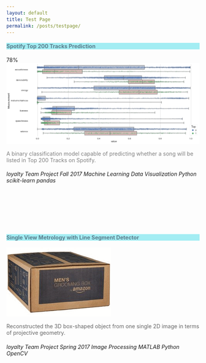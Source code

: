 ```yaml
---
layout: default
title: Test Page
permalink: /posts/testpage/
---
```


<div class="row">
  <div class="mb-4 col-md-6">
    <div class="card" style="height: 30rem;">
      <h4 class="card-header" style="color:#5a7d8c;background-color:#a3edf3;">Spotify Top 200 Tracks Prediction</h4>
      <div class="card-body">
        <div class="progress mb-1">
          <div class="progress-bar progress-bar-striped progress-bar-animated bg-secondary" style="width:78%">78%</div>
        </div>
        <img class="card-img-top" src="/figure/demo.png">
        <p class="card-text text-left" style="color:gray;">A binary classification model capable of predicting whether a song will be listed in Top 200 Tracks on Spotify.</p>
      </div>
      <div class="card-footer">
        <h6>
          <i class="material-icons md-16">loyalty</i>
          <span class="badge badge-dark">Team Project</span>
          <span class="badge badge-info">Fall 2017</span>
          <span class="badge badge-secondary">Machine Learning</span>
          <span class="badge badge-secondary">Data Visualization</span>
          <span class="badge badge-success">Python</span>
          <span class="badge badge-primary">scikit-learn</span>
          <span class="badge badge-primary">pandas</span>
        </h6>
      </div>
    </div>
  </div>  

  <div class="mb-4 col-md-6">
    <div class="card" style="height: 30rem;">
      <h4 class="card-header" style="color:#5a7d8c;background-color:#a3edf3;">Single View Metrology with Line Segment Detector</h4>
      <div class="card-body">
        <div class="container" style="width: 80%;">
          <img class="card-img-top" src="/figure/Project_SingleViewMetrology.gif">
        </div>
        <p class="card-text text-left" style="color:#666666;">Reconstructed the 3D box-shaped object from one single 2D image in terms of projective geometry.</p>
      </div>
      <div class="card-footer">
        <h6>
          <i class="material-icons md-16">loyalty</i>
          <span class="badge badge-dark">Team Project</span>
          <span class="badge badge-info">Spring 2017</span>
          <span class="badge badge-secondary">Image Processing</span>
          <span class="badge badge-success">MATLAB</span>
          <span class="badge badge-success">Python</span>
          <span class="badge badge-primary">OpenCV</span>
        </h6>
      </div>
    </div>
  </div>
  
</div>
